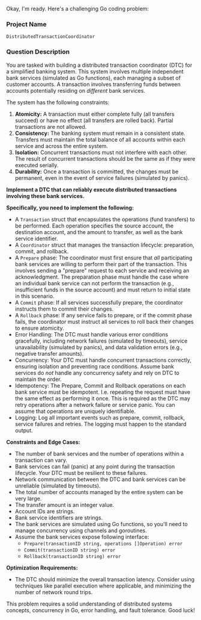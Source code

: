 Okay, I'm ready. Here's a challenging Go coding problem:

### Project Name

`DistributedTransactionCoordinator`

### Question Description

You are tasked with building a distributed transaction coordinator (DTC) for a simplified banking system. This system involves multiple independent bank services (simulated as Go functions), each managing a subset of customer accounts. A transaction involves transferring funds between accounts potentially residing on *different* bank services.

The system has the following constraints:

1.  **Atomicity:** A transaction must either complete fully (all transfers succeed) or have no effect (all transfers are rolled back). Partial transactions are not allowed.
2.  **Consistency:** The banking system must remain in a consistent state. Transfers must maintain the total balance of all accounts within each service and across the entire system.
3.  **Isolation:** Concurrent transactions must not interfere with each other. The result of concurrent transactions should be the same as if they were executed serially.
4.  **Durability:** Once a transaction is committed, the changes must be permanent, even in the event of service failures (simulated by panics).

**Implement a DTC that can reliably execute distributed transactions involving these bank services.**

**Specifically, you need to implement the following:**

*   A `Transaction` struct that encapsulates the operations (fund transfers) to be performed. Each operation specifies the source account, the destination account, and the amount to transfer, as well as the bank service identifier.
*   A `Coordinator` struct that manages the transaction lifecycle: preparation, commit, and rollback.
*   A `Prepare` phase: The coordinator must first ensure that *all* participating bank services are willing to perform their part of the transaction. This involves sending a "prepare" request to each service and receiving an acknowledgment. The preparation phase must handle the case where an individual bank service can not perform the transaction (e.g., insufficient funds in the source account) and must return to initial state in this scenario.
*   A `Commit` phase: If all services successfully prepare, the coordinator instructs them to commit their changes.
*   A `Rollback` phase: If any service fails to prepare, or if the commit phase fails, the coordinator must instruct all services to roll back their changes to ensure atomicity.
*   Error Handling: The DTC must handle various error conditions gracefully, including network failures (simulated by timeouts), service unavailability (simulated by panics), and data validation errors (e.g., negative transfer amounts).
*   Concurrency: Your DTC must handle concurrent transactions correctly, ensuring isolation and preventing race conditions. Assume bank services do *not* handle any concurrency safety and rely on DTC to maintain the order.
*   Idempotency: The Prepare, Commit and Rollback operations on each bank service must be idempotent. I.e. repeating the request must have the same effect as performing it once. This is required as the DTC may retry operations after a network failure or service panic. You can assume that operations are uniquely identifiable.
*   Logging: Log all important events such as prepare, commit, rollback, service failures and retries. The logging must happen to the standard output.

**Constraints and Edge Cases:**

*   The number of bank services and the number of operations within a transaction can vary.
*   Bank services can fail (panic) at any point during the transaction lifecycle. Your DTC must be resilient to these failures.
*   Network communication between the DTC and bank services can be unreliable (simulated by timeouts).
*   The total number of accounts managed by the entire system can be very large.
*   The transfer amount is an integer value.
*   Account IDs are strings.
*   Bank service identifiers are strings.
*   The bank services are simulated using Go functions, so you'll need to manage concurrency using channels and goroutines.
*   Assume the bank services expose following interface:
    *   `Prepare(transactionID string, operations []Operation) error`
    *   `Commit(transactionID string) error`
    *   `Rollback(transactionID string) error`

**Optimization Requirements:**

*   The DTC should minimize the overall transaction latency. Consider using techniques like parallel execution where applicable, and minimizing the number of network round trips.

This problem requires a solid understanding of distributed systems concepts, concurrency in Go, error handling, and fault tolerance. Good luck!

